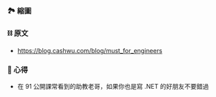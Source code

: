 ### 🏞 縮圖

### ⛓ 原文
* https://blog.cashwu.com/blog/must_for_engineers

### 📜 心得
* 在 91 公開課常看到的助教老哥，如果你也是寫 .NET 的好朋友不要錯過
